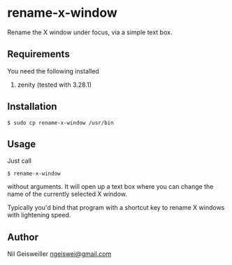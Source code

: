 rename-x-window
===============

Rename the X window under focus, via a simple text box.

Requirements
------------

You need the following installed

1. zenity (tested with 3.28.1)

Installation
------------

    $ sudo cp rename-x-window /usr/bin

Usage
-----

Just call

    $ rename-x-window

without arguments. It will open up a text box where you can change the
name of the currently selected X window.

Typically you'd bind that program with a shortcut key to rename X
windows with lightening speed.

Author
------

Nil Geisweiller <ngeiswei@gmail.com>
